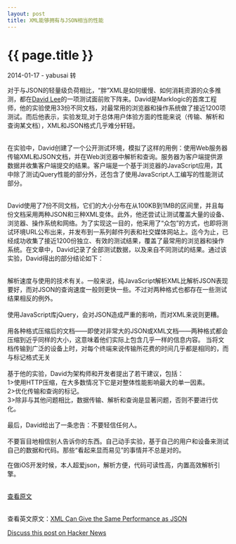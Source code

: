 ```yaml
---
layout: post
title: XML能够拥有与JSON相当的性能
---
```


{{ page.title }}
================

<p class="meta">2014-01-17 - yabusai 转</p>

对于与JSON的轻量级负荷相比，“胖”XML是如何缓慢、如何消耗资源的众多推测，都在<a href="http://www.meetup.com/sohmug/members/39938032/" target="_blank">David Lee</a>的一项测试面前败下阵来。David是Marklogic的首席工程师，他的实验使用33份不同文档，对最常用的浏览器和操作系统做了接近1200项测试。而后他表示，实验发现,对于总体用户体验方面的性能来说（传输、解析和查询某文档），XML和JSON格式几乎难分轩轾。<br /><br />

在实验中，David创建了一个公开测试环境，模拟了这样的用例：使用Web服务器传输XML和JSON文档，并在Web浏览器中解析和查询。服务器为客户端提供源数据并收集客户端提交的结果。客户端是一个基于浏览器的JavaScript应用，其中除了测试jQuery性能的部分外，还包含了使用JavaScript人工编写的性能测试部分。<br /><br />

David使用了7份不同文档，它们的大小分布在从100KB到1MB的区间里，并且每份文档采用两种JSON和三种XML变体。此外，他还尝试让测试覆盖大量的设备、浏览器、操作系统和网络。为了实现这一目的，他采用了“众包”的方式，也即将测试环境URL公布出来，并发布到一系列邮件列表和社交媒体网站上。迄今为止，已经成功收集了接近1200份独立、有效的测试结果，覆盖了最常用的浏览器和操作系统。在文章中，David记录了全部测试数据，以及来自不同测试的结果。通过该实验，David得出的部分结论如下：<br /><br />

解析速度与使用的技术有关。一般来说，纯JavaScript解析XML比解析JSON表现要好，而对JSON的查询速度一般则更快一些。不过对两种格式也都存在一些测试结果相反的例外。<br /><br />
使用JavaScript库jQuery，会对JSON造成严重的影响，而对XML来说则更糟。<br /><br />
用各种格式压缩后的文档——即使对非常大的JSON或XML文档——两种格式都会压缩到近乎同样的大小，这意味着他们实际上包含几乎一样的信息内容。
当将文档传输到广泛的设备上时，对每个终端来说传输所花费的时间几乎都是相同的，而与标记格式无关<br /><br />
基于他的实验，David为架构师和开发者提出了若干建议，包括：<br />
	1>使用HTTP压缩，在大多数情况下它是对整体性能影响最大的单一因素。<br />
	2>优化传输和查询的标记。<br />
	3>除非与其他问题相比，数据传输、解析和查询是显著问题，否则不要进行优化。<br /><br />
最后，David给出了一条忠告：不要轻信任何人。<br /><br />
不要盲目地相信别人告诉你的东西。自己动手实验，基于自己的用户和设备来测试自己的数据和代码。那些“看起来显而易见”的事情并不总是对的。


在做iOS开发时候，本人超爱json，解析方便，代码可读性高，内置高效解析引擎。<br />

<br /><a href="http://www.infoq.com/cn/news/2013/08/xml-json-performance" target="_blank">查看原文</a>

<br />查看英文原文：<a href="http://www.infoq.com/news/2013/08/xml-json-performance" target="_blank">XML Can Give the Same Performance as JSON</a>

[Discuss this post on Hacker News](http://news.ycombinator.com/item?id=3267432)
